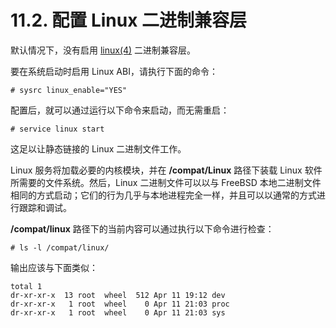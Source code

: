 # 11.2. 配置 Linux 二进制兼容层

默认情况下，没有启用 [linux(4)](https://man.freebsd.org/cgi/man.cgi?query=linux&sektion=4&format=html) 二进制兼容层。

要在系统启动时启用 Linux ABI，请执行下面的命令：

```
# sysrc linux_enable="YES"
```

配置后，就可以通过运行以下命令来启动，而无需重启：

```
# service linux start
```

这足以让静态链接的 Linux 二进制文件工作。

Linux 服务将加载必要的内核模块，并在 **/compat/Linux** 路径下装载 Linux 软件所需要的文件系统。然后，Linux 二进制文件可以以与 FreeBSD 本地二进制文件相同的方式启动；它们的行为几乎与本地进程完全一样，并且可以以通常的方式进行跟踪和调试。

**/compat/linux** 路径下的当前内容可以通过执行以下命令进行检查：

```
# ls -l /compat/linux/
```

输出应该与下面类似：

```
total 1
dr-xr-xr-x  13 root  wheel  512 Apr 11 19:12 dev
dr-xr-xr-x   1 root  wheel    0 Apr 11 21:03 proc
dr-xr-xr-x   1 root  wheel    0 Apr 11 21:03 sys
```
